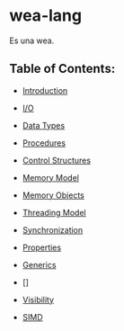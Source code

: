 # wea-lang

Es una wea.

## Table of Contents:

- [Introduction](./spec/introduction.md)
- [I/O](./spec/io.md)
- [Data Types](./spec/datatypes.md)
- [Procedures](./spec/procedures.md)
- [Control Structures](./spec/control_structs.md)

- [Memory Model](./spec/staging/memory_model.md)
- [Memory Objects](./spec/staging/memory_objects.md)
- [Threading Model](./spec/staging/threading_model.md)
- [Synchronization](./spec/staging/synchronization.md)

- [Properties](./spec/staging/properties.md)
- [Generics](./spec/staging/generics.md)
- []
- [Visibility](./spec/staging/visibility.md)
- [SIMD](./spec/staging/simd.md)